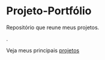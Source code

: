 

# Projeto-Portfólio

<p>Repositório que reune meus projetos. </p>
<!-- <p>Acesse todos os meus projetos através do meu portfólio online</p>-->

.

<p>Veja meus principais <a href="https://ezequiellsantos.github.io/Projetos/projeto-portfolio/" target="_blank">projetos</a></p>

 

